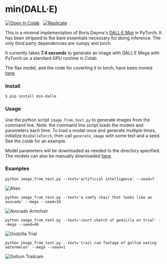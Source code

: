 # min(DALL·E)

[![Open In Colab](https://colab.research.google.com/assets/colab-badge.svg)](https://colab.research.google.com/github/kuprel/min-dalle/blob/main/min_dalle.ipynb) &nbsp;
[![Replicate](https://replicate.com/kuprel/min-dalle/badge)](https://replicate.com/kuprel/min-dalle)

This is a minimal implementation of Boris Dayma's [DALL·E Mini](https://github.com/borisdayma/dalle-mini) in PyTorch.  It has been stripped to the bare essentials necessary for doing inference.  The only third party dependencies are numpy and torch.

It currently takes **7.4 seconds** to generate an image with DALL·E Mega with PyTorch on a standard GPU runtime in Colab

The flax model, and the code for coverting it to torch, have been moved [here](https://github.com/kuprel/min-dalle-flax).

### Install

```$ pip install min-dalle```  

### Usage

Use the python script `image_from_text.py` to generate images from the command line.  Note: the command line script loads the models and parameters each time.  To load a model once and generate multiple times, initialize `MinDalleTorch`, then call `generate_image` with some text and a seed.  See the colab for an example.

Model parameters will be downloaded as needed to the directory specified.  The models can also be manually downloaded [here](https://huggingface.co/kuprel/min-dalle/tree/main).

### Examples

```
python image_from_text.py --text='artificial intelligence' --seed=7
```
![Alien](examples/artificial_intelligence.png)


```
python image_from_text.py --text='a comfy chair that looks like an avocado' --mega --seed=10
```
![Avocado Armchair](examples/avocado_armchair.png)


```
python image_from_text.py --text='court sketch of godzilla on trial' --mega --seed=40
```

![Godzilla Trial](examples/godzilla_on_trial.png)


```
python image_from_text.py --text='trail cam footage of gollum eating watermelon' --mega --seed=1
```
![Gollum Trailcam](examples/gollum_trailcam.png)